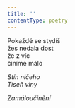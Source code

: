```yaml
---
title: ''
contentType: poetry
---
```


<section>

Pokaždé se stydíš  
žes nedala dost  
že z víc  
činíme málo

_Stín ničeho  
Tíseň viny_

</section>

<section>

_Zamáloučinění_

</section>
